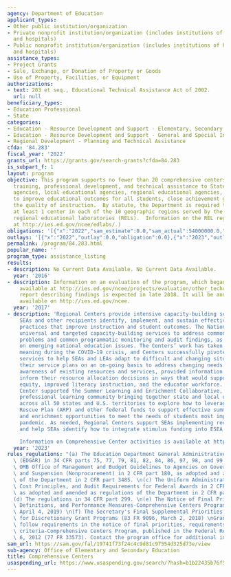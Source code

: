 ```yaml
---
agency: Department of Education
applicant_types:
- Other public institution/organization
- Private nonprofit institution/organization (includes institutions of higher education
  and hospitals)
- Public nonprofit institution/organization (includes institutions of higher education
  and hospitals)
assistance_types:
- Project Grants
- Sale, Exchange, or Donation of Property or Goods
- Use of Property, Facilities, or Equipment
authorizations:
- text: 203 et seq., Educational Technical Assistance Act of 2002.
  url: null
beneficiary_types:
- Education Professional
- State
categories:
- Education - Resource Development and Support - Elementary, Secondary Education
- Education - Resource Development and Support - General and Special Interest Organizations
- Regional Development - Planning and Technical Assistance
cfda: '84.283'
fiscal_year: '2022'
grants_url: https://grants.gov/search-grants?cfda=84.283
is_subpart_f: 1
layout: program
objective: This program supports no fewer than 20 comprehensive centers that provide
  training, professional development, and technical assistance to State educational
  agencies, local educational agencies, regional educational agencies, and schools
  to improve educational outcomes for all students, close achievement gaps, and improve
  the quality of instruction.  By statute, the Department is required to establish
  at least 1 center in each of the 10 geographic regions served by the Department's
  regional educational laboratories (RELs).  Information on the REL regions is available
  at http://ies.ed.gov/ncee/edlabs/.)
obligations: '[{"x":"2022","sam_estimate":0.0,"sam_actual":54000000.0,"usa_spending_actual":53973466.54},{"x":"2023","sam_estimate":55000000.0,"sam_actual":0.0,"usa_spending_actual":54689770.9},{"x":"2024","sam_estimate":55000000.0,"sam_actual":0.0,"usa_spending_actual":1500000.0}]'
outlays: '[{"x":"2022","outlay":0.0,"obligation":0.0},{"x":"2023","outlay":0.0,"obligation":0.0},{"x":"2024","outlay":0.0,"obligation":0.0}]'
permalink: /program/84.283.html
popular_name: ''
program_type: assistance_listing
results:
- description: No Current Data Available. No Current Data Available.
  year: '2016'
- description: Information on an evaluation of the program, which began in 2013, is
    available at http://ies.ed.gov/ncee/projects/evaluation/other_techcenters12.asp.  A
    report describing findings is expected in late 2018. It will be announced and
    available on http://ies.ed.gov/ncee.
  year: '2017'
- description: 'Regional Centers provide intensive capacity-building services to help
    SEAs and other recipients identify, implement, and sustain effective evidence-based
    practices that improve instruction and student outcomes. The National Center provides
    universal and targeted capacity-building services to address common high-leverage
    problems and common programmatic monitoring and audit findings, as well as information
    on emerging national education issues. The Centers’ work has taken on additional
    meaning during the COVID-19 crisis, and Centers successfully pivoted to provide
    services to help SEAs and LEAs adapt to difficult and changing situations, revising
    their service plans on an on-going basis to address changing needs. Centers raised
    awareness of existing resources and services, provided information to SEAs to
    inform their resource allocation decisions in ways that would support educational
    equity, improved literacy instruction, and the educator workforce. The National
    Center supported the Summer Learning and Enrichment Collaborative, a national
    professional learning community bringing together state and local organizations
    across all 50 states and U.S. territories to explore how to leverage American
    Rescue Plan (ARP) and other federal funds to support effective summer learning
    and enrichment opportunities to meet the needs of students most impacted by the
    pandemic. As needed, Regional Centers support SEAs implementing recovery plans
    and help SEAs identify how to integrate stimulus funding into ESEA plans.

    Information on Comprehensive Center activities is available at https://compcenternetwork.org/.'
  year: '2023'
rules_regulations: "(a) The Education Department General Administrative Regulations\
  \ (EDGAR) in 34 CFR parts 75, 77, 79, 81, 82, 84, 86, 97, 98, and 99. \n(b) The\
  \ OMB Office of Management and Budget Guidelines to Agencies on Governmentwide Debarment\
  \ and Suspension (Nonprocurement) in 2 CFR part 180, as adopted and amended as regulations\
  \ of the Department in 2 CFR part 3485. \n(c) The Uniform Administrative Requirements,\
  \ Cost Principles, and Audit Requirements for Federal Awards in 2 CFR part 200,\
  \ as adopted and amended as regulations of the Department in 2 CFR part 3474. \n\
  (d) The regulations in 34 CFR part 299. \n(e) The Notice of Final Priorities, Requirements,\
  \ Definitions, and Performance Measures-Comprehensive Centers Program (84 FR 13122,\
  \ April 4, 2019) \n(f) The Secretary's Final Supplemental Priorities and Definitions\
  \ for Discretionary Grant Programs (83 FR 9096, March 2, 2018) \nGrantees also must\
  \ follow requirements in the notice of final priorities, requirements, and selection\
  \ criteria-Comprehensive Centers Program, published in the Federal Register on June\
  \ 6, 2012 (77 FR 33573). Contact the program office for additional information."
sam_url: https://sam.gov/fal/19741f73f24c4c9d81c97554d325d73e/view
sub-agency: Office of Elementary and Secondary Education
title: Comprehensive Centers
usaspending_url: https://www.usaspending.gov/search/?hash=b1b22435b76f55d91fa8a52cf688f096
---
```

